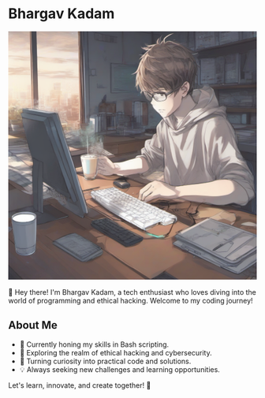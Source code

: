 # Bhargav Kadam

![Bhargav Kadam](https://raw.githubusercontent.com/BhargavK72/BhargavK72/main/prompt%20(1).png)

👋 Hey there! I'm Bhargav Kadam, a tech enthusiast who loves diving into the world of programming and ethical hacking. Welcome to my coding journey!

## About Me

- 🌱 Currently honing my skills in Bash scripting.
- 🔭 Exploring the realm of ethical hacking and cybersecurity.
- 🚀 Turning curiosity into practical code and solutions.
- 💡 Always seeking new challenges and learning opportunities.

Let's learn, innovate, and create together! 🚀
